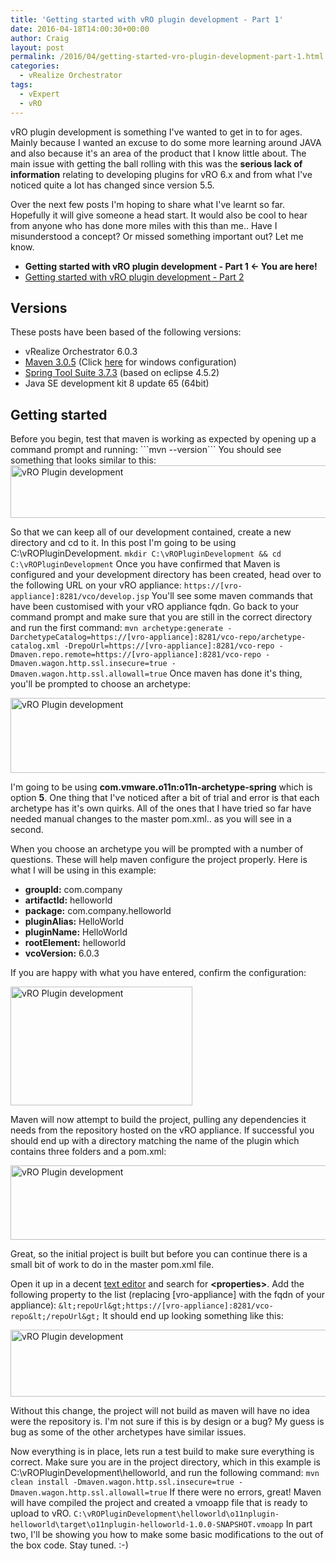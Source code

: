 ```yaml
---
title: 'Getting started with vRO plugin development - Part 1'
date: 2016-04-18T14:00:30+00:00
author: Craig
layout: post
permalink: /2016/04/getting-started-vro-plugin-development-part-1.html
categories:
  - vRealize Orchestrator
tags:
  - vExpert
  - vRO
---
```

vRO plugin development is something I've wanted to get in to for ages. Mainly because I wanted an excuse to do some more learning around JAVA and also because it's an area of the product that I know little about. The main issue with getting the ball rolling with this was the **serious lack of information** relating to developing plugins for vRO 6.x and from what I've noticed quite a lot has changed since version 5.5.

Over the next few posts I'm hoping to share what I've learnt so far. Hopefully it will give someone a head start. It would also be cool to hear from anyone who has done more miles with this than me.. Have I misunderstood a concept? Or missed something important out? Let me know.

 * **Getting started with vRO plugin development - Part 1 &lt;- You are here!**
 * <a href="http://www.helloitscraig.co.uk/2016/04/getting-started-vro-plugin-development-part-2.html" target="_blank">Getting started with vRO plugin development - Part 2</a>

<!--more-->
<h2>Versions</h2>
These posts have been based of the following versions:

 * vRealize Orchestrator 6.0.3
 * <a href="https://archive.apache.org/dist/maven/maven-3/3.0.5/binaries/" target="_blank">Maven 3.0.5</a> (Click <a href="https://maven.apache.org/guides/getting-started/windows-prerequisites.html" target="_blank">here</a> for windows configuration)
 * <a href="http://dist.springsource.com/release/STS/3.7.3.RELEASE/dist/e4.5/spring-tool-suite-3.7.3.RELEASE-e4.5.2-win32-x86_64.zip">Spring Tool Suite 3.7.3</a> (based on eclipse 4.5.2)
 * Java SE development kit 8 update 65 (64bit)

<h2>Getting started</h2>
Before you begin, test that maven is working as expected by opening up a command prompt and running:
```mvn --version```
You should see something that looks similar to this:

<img class="alignnone wp-image-684 size-full" src="http://www.helloitscraig.co.uk/wp-content/uploads/2016/04/mavenok.png" alt="vRO Plugin development" width="708" height="84" />

So that we can keep all of our development contained, create a new directory and cd to it. In this post I'm going to be using C:\vROPluginDevelopment.
```mkdir C:\vROPluginDevelopment && cd C:\vROPluginDevelopment```
Once you have confirmed that Maven is configured and your development directory has been created, head over to the following URL on your vRO appliance:
```https://[vro-appliance]:8281/vco/develop.jsp```
You'll see some maven commands that have been customised with your vRO appliance fqdn. Go back to your command prompt and make sure that you are still in the correct directory and run the first command:
```mvn archetype:generate -DarchetypeCatalog=https://[vro-appliance]:8281/vco-repo/archetype-catalog.xml -DrepoUrl=https://[vro-appliance]:8281/vco-repo -Dmaven.repo.remote=https://[vro-appliance]:8281/vco-repo -Dmaven.wagon.http.ssl.insecure=true -Dmaven.wagon.http.ssl.allowall=true```
Once maven has done it's thing, you'll be prompted to choose an archetype:

<a href="http://www.helloitscraig.co.uk/wp-content/uploads/2016/04/choose-an-archetype.png"><img class="alignnone wp-image-685 size-full" src="http://www.helloitscraig.co.uk/wp-content/uploads/2016/04/choose-an-archetype.png" alt="vRO Plugin development" width="1267" height="120" /></a>

I'm going to be using **com.vmware.o11n:o11n-archetype-spring** which is option **5**. One thing that I've noticed after a bit of trial and error is that each archetype has it's own quirks. All of the ones that I have tried so far have needed manual changes to the master pom.xml.. as you will see in a second.

When you choose an archetype you will be prompted with a number of questions. These will help maven configure the project properly. Here is what I will be using in this example:

 * **groupId:** com.company
 * **artifactId:** helloworld
 * **package:** com.company.helloworld
 * **pluginAlias:** HelloWorld
 * **pluginName:** HelloWorld
 * **rootElement:** helloworld
 * **vcoVersion:** 6.0.3

If you are happy with what you have entered, confirm the configuration:

<img class="alignnone wp-image-688 size-full" src="http://www.helloitscraig.co.uk/wp-content/uploads/2016/04/confirm.png" alt="vRO Plugin development" width="291" height="190" />

Maven will now attempt to build the project, pulling any dependencies it needs from the repository hosted on the vRO appliance. If successful you should end up with a directory matching the name of the plugin which contains three folders and a pom.xml:

<img class="alignnone wp-image-689 size-full" src="http://www.helloitscraig.co.uk/wp-content/uploads/2016/04/initial-build.png" alt="vRO Plugin development" width="583" height="119" />

Great, so the initial project is built but before you can continue there is a small bit of work to do in the master pom.xml file.

Open it up in a decent <a href="https://atom.io/" target="_blank">text editor</a> and search for **&lt;properties&gt;**. Add the following property to the list (replacing [vro-appliance] with the fqdn of your appliance):
```&lt;repoUrl&gt;https://[vro-appliance]:8281/vco-repo&lt;/repoUrl&gt;```
It should end up looking something like this:

<img class="alignnone wp-image-691 size-full" src="http://www.helloitscraig.co.uk/wp-content/uploads/2016/04/pom-edited.png" alt="vRO Plugin development" width="537" height="107" />

Without this change, the project will not build as maven will have no idea were the repository is. I'm not sure if this is by design or a bug? My guess is bug as some of the other archetypes have similar issues.

Now everything is in place, lets run a test build to make sure everything is correct. Make sure you are in the project directory, which in this example is C:\vROPluginDevelopment\helloworld, and run the following command:
```mvn clean install -Dmaven.wagon.http.ssl.insecure=true -Dmaven.wagon.http.ssl.allowall=true```
If there were no errors, great! Maven will have compiled the project and created a vmoapp file that is ready to upload to vRO.
```C:\vROPluginDevelopment\helloworld\o11nplugin-helloworld\target\o11nplugin-helloworld-1.0.0-SNAPSHOT.vmoapp```
In part two, I'll be showing you how to make some basic modifications to the out of the box code. Stay tuned. :-)